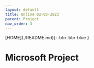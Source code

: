 ```yaml
---
layout: default
title: Online 02-03-2023
parent: Project
nav_order: 3
---
```

<span class="fs-1">
[HOME](./README.md){: .btn .btn-blue }
</span>

# Microsoft Project